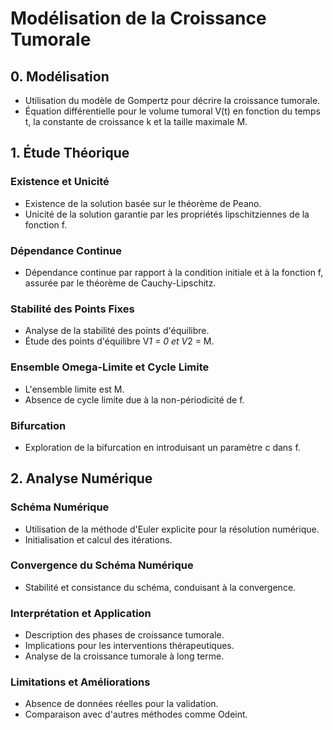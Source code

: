 # Modélisation de la Croissance Tumorale

## 0. Modélisation
- Utilisation du modèle de Gompertz pour décrire la croissance tumorale.
- Équation différentielle pour le volume tumoral V(t) en fonction du temps t, la constante de croissance k et la taille maximale M.

## 1. Étude Théorique
### Existence et Unicité
- Existence de la solution basée sur le théorème de Peano.
- Unicité de la solution garantie par les propriétés lipschitziennes de la fonction f.

### Dépendance Continue
- Dépendance continue par rapport à la condition initiale et à la fonction f, assurée par le théorème de Cauchy-Lipschitz.

### Stabilité des Points Fixes
- Analyse de la stabilité des points d'équilibre.
- Étude des points d'équilibre V*1 = 0 et V*2 = M.

### Ensemble Omega-Limite et Cycle Limite
- L'ensemble limite est M.
- Absence de cycle limite due à la non-périodicité de f.

### Bifurcation
- Exploration de la bifurcation en introduisant un paramètre c dans f.

## 2. Analyse Numérique
### Schéma Numérique
- Utilisation de la méthode d'Euler explicite pour la résolution numérique.
- Initialisation et calcul des itérations.

### Convergence du Schéma Numérique
- Stabilité et consistance du schéma, conduisant à la convergence.

### Interprétation et Application
- Description des phases de croissance tumorale.
- Implications pour les interventions thérapeutiques.
- Analyse de la croissance tumorale à long terme.

### Limitations et Améliorations
- Absence de données réelles pour la validation.
- Comparaison avec d'autres méthodes comme Odeint.
